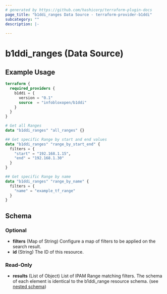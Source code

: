 ```yaml
---
# generated by https://github.com/hashicorp/terraform-plugin-docs
page_title: "b1ddi_ranges Data Source - terraform-provider-b1ddi"
subcategory: ""
description: |-
  
---
```


# b1ddi_ranges (Data Source)



## Example Usage

```terraform
terraform {
  required_providers {
    b1ddi = {
      version = "0.1"
      source  = "infobloxopen/b1ddi"
    }
  }
}

# Get all Ranges
data "b1ddi_ranges" "all_ranges" {}

## Get specific Range by start and end values
data "b1ddi_ranges" "range_by_start_end" {
  filters = {
    "start" = "192.168.1.15",
    "end" = "192.168.1.30"
  }
}

## Get specific Range by name
data "b1ddi_ranges" "range_by_name" {
  filters = {
    "name" = "example_tf_range"
  }
}
```

<!-- schema generated by tfplugindocs -->
## Schema

### Optional

- **filters** (Map of String) Configure a map of filters to be applied on the search result.
- **id** (String) The ID of this resource.

### Read-Only

- **results** (List of Object) List of IPAM Range matching filters. The schema of each element is identical to the b1ddi_range resource schema. (see [nested schema](../resources/range.md))
